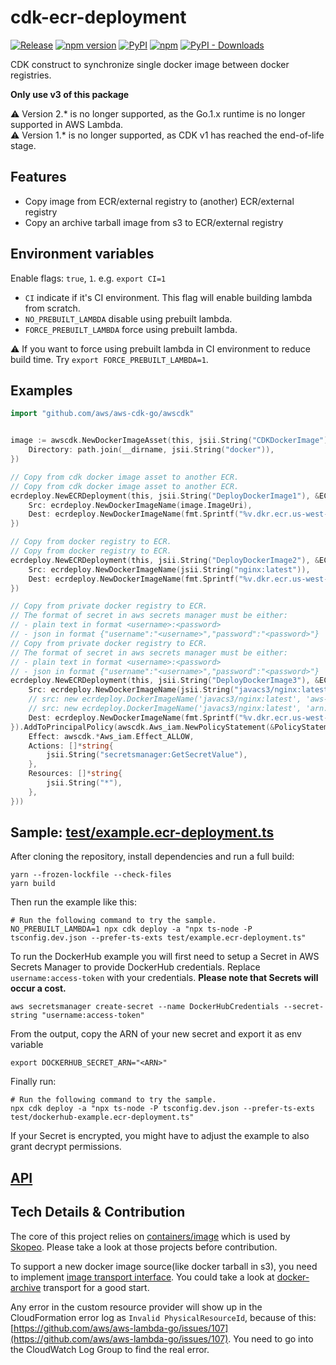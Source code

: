 # cdk-ecr-deployment

[![Release](https://github.com/cdklabs/cdk-ecr-deployment/actions/workflows/release.yml/badge.svg)](https://github.com/cdklabs/cdk-ecr-deployment/actions/workflows/release.yml)
[![npm version](https://img.shields.io/npm/v/cdk-ecr-deployment)](https://www.npmjs.com/package/cdk-ecr-deployment)
[![PyPI](https://img.shields.io/pypi/v/cdk-ecr-deployment)](https://pypi.org/project/cdk-ecr-deployment)
[![npm](https://img.shields.io/npm/dw/cdk-ecr-deployment?label=npm%20downloads)](https://www.npmjs.com/package/cdk-ecr-deployment)
[![PyPI - Downloads](https://img.shields.io/pypi/dw/cdk-ecr-deployment?label=pypi%20downloads)](https://pypi.org/project/cdk-ecr-deployment)

CDK construct to synchronize single docker image between docker registries.

**Only use v3 of this package**

⚠️ Version 2.* is no longer supported, as the Go.1.x runtime is no longer supported in AWS Lambda.\
⚠️ Version 1.* is no longer supported, as CDK v1 has reached the end-of-life
stage.

## Features

* Copy image from ECR/external registry to (another) ECR/external registry
* Copy an archive tarball image from s3 to ECR/external registry

## Environment variables

Enable flags: `true`, `1`. e.g. `export CI=1`

* `CI` indicate if it's CI environment. This flag will enable building lambda from scratch.
* `NO_PREBUILT_LAMBDA` disable using prebuilt lambda.
* `FORCE_PREBUILT_LAMBDA` force using prebuilt lambda.

⚠️ If you want to force using prebuilt lambda in CI environment to reduce build time. Try `export FORCE_PREBUILT_LAMBDA=1`.

## Examples

```go
import "github.com/aws/aws-cdk-go/awscdk"


image := awscdk.NewDockerImageAsset(this, jsii.String("CDKDockerImage"), &DockerImageAssetProps{
	Directory: path.join(__dirname, jsii.String("docker")),
})

// Copy from cdk docker image asset to another ECR.
// Copy from cdk docker image asset to another ECR.
ecrdeploy.NewECRDeployment(this, jsii.String("DeployDockerImage1"), &ECRDeploymentProps{
	Src: ecrdeploy.NewDockerImageName(image.ImageUri),
	Dest: ecrdeploy.NewDockerImageName(fmt.Sprintf("%v.dkr.ecr.us-west-2.amazonaws.com/my-nginx:latest", cdk.Aws_ACCOUNT_ID())),
})

// Copy from docker registry to ECR.
// Copy from docker registry to ECR.
ecrdeploy.NewECRDeployment(this, jsii.String("DeployDockerImage2"), &ECRDeploymentProps{
	Src: ecrdeploy.NewDockerImageName(jsii.String("nginx:latest")),
	Dest: ecrdeploy.NewDockerImageName(fmt.Sprintf("%v.dkr.ecr.us-west-2.amazonaws.com/my-nginx2:latest", cdk.Aws_ACCOUNT_ID())),
})

// Copy from private docker registry to ECR.
// The format of secret in aws secrets manager must be either:
// - plain text in format <username>:<password>
// - json in format {"username":"<username>","password":"<password>"}
// Copy from private docker registry to ECR.
// The format of secret in aws secrets manager must be either:
// - plain text in format <username>:<password>
// - json in format {"username":"<username>","password":"<password>"}
ecrdeploy.NewECRDeployment(this, jsii.String("DeployDockerImage3"), &ECRDeploymentProps{
	Src: ecrdeploy.NewDockerImageName(jsii.String("javacs3/nginx:latest"), jsii.String("username:password")),
	// src: new ecrdeploy.DockerImageName('javacs3/nginx:latest', 'aws-secrets-manager-secret-name'),
	// src: new ecrdeploy.DockerImageName('javacs3/nginx:latest', 'arn:aws:secretsmanager:us-west-2:000000000000:secret:id'),
	Dest: ecrdeploy.NewDockerImageName(fmt.Sprintf("%v.dkr.ecr.us-west-2.amazonaws.com/my-nginx3:latest", cdk.Aws_ACCOUNT_ID())),
}).AddToPrincipalPolicy(awscdk.Aws_iam.NewPolicyStatement(&PolicyStatementProps{
	Effect: awscdk.*Aws_iam.Effect_ALLOW,
	Actions: []*string{
		jsii.String("secretsmanager:GetSecretValue"),
	},
	Resources: []*string{
		jsii.String("*"),
	},
}))
```

## Sample: [test/example.ecr-deployment.ts](./test/example.ecr-deployment.ts)

After cloning the repository, install dependencies and run a full build:

```console
yarn --frozen-lockfile --check-files
yarn build
```

Then run the example like this:

```shell
# Run the following command to try the sample.
NO_PREBUILT_LAMBDA=1 npx cdk deploy -a "npx ts-node -P tsconfig.dev.json --prefer-ts-exts test/example.ecr-deployment.ts"
```

To run the DockerHub example you will first need to setup a Secret in AWS Secrets Manager to provide DockerHub credentials.
Replace `username:access-token` with your credentials.
**Please note that Secrets will occur a cost.**

```console
aws secretsmanager create-secret --name DockerHubCredentials --secret-string "username:access-token"
```

From the output, copy the ARN of your new secret and export it as env variable

```console
export DOCKERHUB_SECRET_ARN="<ARN>"
```

Finally run:

```shell
# Run the following command to try the sample.
npx cdk deploy -a "npx ts-node -P tsconfig.dev.json --prefer-ts-exts test/dockerhub-example.ecr-deployment.ts"
```

If your Secret is encrypted, you might have to adjust the example to also grant decrypt permissions.

## [API](./API.md)

## Tech Details & Contribution

The core of this project relies on [containers/image](https://github.com/containers/image) which is used by [Skopeo](https://github.com/containers/skopeo).
Please take a look at those projects before contribution.

To support a new docker image source(like docker tarball in s3), you need to implement [image transport interface](https://github.com/containers/image/blob/master/types/types.go). You could take a look at [docker-archive](https://github.com/containers/image/blob/ccb87a8d0f45cf28846e307eb0ec2b9d38a458c2/docker/archive/transport.go) transport for a good start.

Any error in the custom resource provider will show up in the CloudFormation error log as `Invalid PhysicalResourceId`, because of this: [https://github.com/aws/aws-lambda-go/issues/107](https://github.com/aws/aws-lambda-go/issues/107). You need to go into the CloudWatch Log Group to find the real error.
